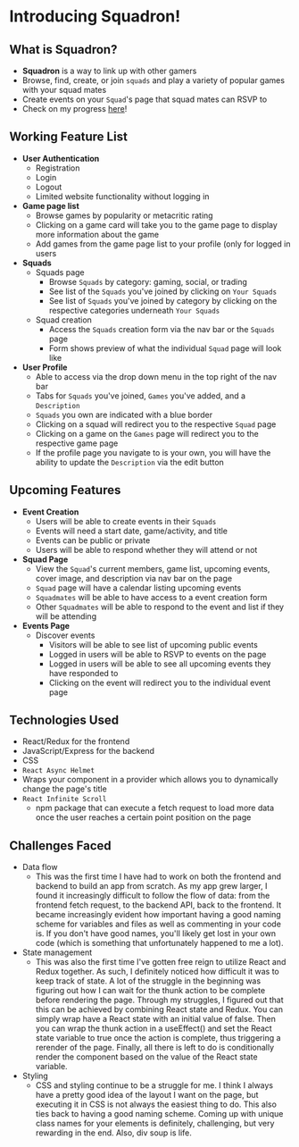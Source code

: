 # Introducing Squadron!

## What is Squadron?
- **Squadron** is a way to link up with other gamers
- Browse, find, create, or join `squads` and play a variety of popular games with your squad mates
- Create events on your `Squad`'s page that squad mates can RSVP to
- Check on my progress [here](https://squadron-gaming.herokuapp.com/)!

## Working Feature List
- **User Authentication**
  - Registration
  - Login
  - Logout
  - Limited website functionality without logging in
- **Game page list**
  - Browse games by popularity or metacritic rating
  - Clicking on a game card will take you to the game page to display more information about the game
  - Add games from the game page list to your profile (only for logged in users
- **Squads**
  - Squads page
    - Browse `Squads` by category: gaming, social, or trading
    - See list of the `Squads` you've joined by clicking on `Your Squads`
    - See list of `Squads` you've joined by category by clicking on the respective categories underneath `Your Squads`
  - Squad creation
    - Access the `Squads` creation form via the nav bar or the `Squads` page
    - Form shows preview of what the individual `Squad` page will look like
- **User Profile**
  - Able to access via the drop down menu in the top right of the nav bar
  - Tabs for `Squads` you've joined, `Games` you've added, and a `Description`
  - `Squads` you own are indicated with a blue border
  - Clicking on a squad will redirect you to the respective `Squad` page
  - Clicking on a game on the `Games` page will redirect you to the respective game page
  - If the profile page you navigate to is your own, you will have the ability to update the `Description` via the edit button

## Upcoming Features
- **Event Creation**
  - Users will be able to create events in their `Squads`
  - Events will need a start date, game/activity, and title
  - Events can be public or private
  - Users will be able to respond whether they will attend or not
- **Squad Page**
  - View the `Squad`'s current members, game list,  upcoming events, cover image, and description via nav bar on the page
  - `Squad` page will have a calendar listing upcoming events
  - `Squadmates` will be able to have access to a event creation form
  - Other `Squadmates` will be able to respond to the event and list if they will be attending
- **Events Page**
  - Discover events
    - Visitors will be able to see list of upcoming public events
    - Logged in users will be able to RSVP to events on the page
    - Logged in users will be able to see all upcoming events they have responded to
    - Clicking on the event will redirect you to the individual event page

## Technologies Used
-  React/Redux for the frontend
-  JavaScript/Express for the backend
-  CSS
-  `React Async Helmet`
  - Wraps your component in a provider which allows you to dynamically change the page's title
- `React Infinite Scroll`
  - npm package that can execute a fetch request to load more data once the user reaches a certain point  position on the page

## Challenges Faced
- Data flow
  - This was the first time I have had to work on both the frontend and backend to build an app from scratch. As my app grew larger, I found it increasingly difficult to follow the flow of data: from the frontend fetch request, to the backend API, back to the frontend. It became increasingly evident how important having a good naming scheme for variables and files as well as commenting in your code is. If you don't have good names, you'll likely get lost in your own code (which is something that unfortunately happened to me a lot).
- State management
  - This was also the first time I've gotten free reign to utilize React and Redux together. As such, I definitely noticed how difficult it was to keep track of state. A lot of the struggle in the beginning was figuring out how I can wait for the thunk action to be complete before rendering the page. Through my struggles, I figured out that this can be achieved by combining React state and Redux. You can simply wrap have a React state with an initial value of false. Then you can wrap the thunk action in a useEffect() and set the React state variable to true once the action is complete, thus triggering a rerender of the page.  Finally, all there is left to do is conditionally render the component based on the value of the React state variable.
- Styling
  - CSS and styling continue to be a struggle for me. I think I always have a pretty good idea of the layout I want on the page, but executing it in CSS is not always the easiest thing to do. This also ties back to having a good naming scheme. Coming up with unique class names for your elements is definitely, challenging, but very rewarding in the end. Also, div soup is life.
